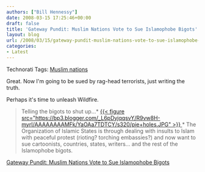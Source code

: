 ```yaml
---
authors: ["Bill Hennessy"]
date: 2008-03-15 17:25:46+00:00
draft: false
title: 'Gateway Pundit: Muslim Nations Vote to Sue Islamophobe Bigots'
layout: blog
url: /2008/03/15/gateway-pundit-muslim-nations-vote-to-sue-islamophobe-bigots/
categories:
- Latest
---
```


Technorati Tags: [Muslim nations](https://technorati.com/tags/Muslim%20nations)

 

Great. Now I'm going to be sued by rag-head terrorists, just writing the truth.

 

Perhaps it's time to unleash Wildfire. 

 

 

>   
> 
> Telling the bigots to shut up...*
[{{< figure src="https://bp3.blogger.com/_L6pDyjqqsvY/R9vw8H-myrI/AAAAAAAAMFk/YaOAa7TDTCY/s320/pie+holes.JPG" >}}
](https://bp3.blogger.com/_L6pDyjqqsvY/R9vw8H-myrI/AAAAAAAAMFk/YaOAa7TDTCY/s1600-h/pie+holes.JPG)*
The Organization of Islamic States is through dealing with insults to Islam with peaceful protest (rioting? torching embassies?) and now want to sue cartoonists, countries, states, writers... and the rest of the Islamophobe bigots.
> 
> 

 

[Gateway Pundit: Muslim Nations Vote to Sue Islamophobe Bigots](https://gatewaypundit.blogspot.com/2008/03/muslim-nations-vote-to-sue-islamophobe.html)
